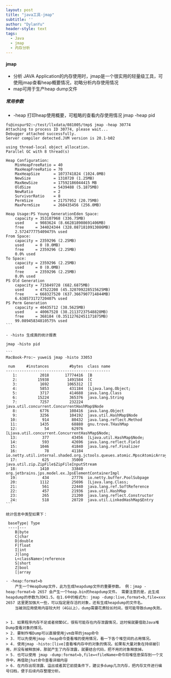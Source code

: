 ```yaml
---
layout: post
title: "java工具-jmap"
subtitle: ''
author: "DylanYu"
header-style: text
tags:
  - Java
  - jmap
  - 内存分析
---
```


#### jmap
- 分析 JAVA Application的内存使用时，jmap是一个很实用的轻量级工具，可使用jmap查看heap概要情况，初略分析内存使用情况
- map可用于生产heap dump文件

##### 常用参数
- -heap 打印heap使用概要，可粗略的查看内存使用情况
    jmap -heap pid

````
fs@inspur92:~/test/llxdata/081005/tmp$ jmap -heap 30774
Attaching to process ID 30774, please wait...
Debugger attached successfully.
Server compiler detected.JVM version is 20.1-b02 

using thread-local object allocation.
Parallel GC with 8 thread(s) 

Heap Configuration:  
    MinHeapFreeRatio = 40   
    MaxHeapFreeRatio = 70   
    MaxHeapSize      = 1073741824 (1024.0MB)  
    NewSize          = 1310720 (1.25MB)   
    MaxNewSize       = 17592186044415 MB   
    OldSize          = 5439488 (5.1875MB)   
    NewRatio         = 2   
    SurvivorRatio    = 8   
    PermSize         = 21757952 (20.75MB)   
    MaxPermSize      = 268435456 (256.0MB) 

Heap Usage:PS Young GenerationEden Space:   
    capacity = 353107968 (336.75MB)   
    used     = 9083624 (8.662818908691406MB)   
    free     = 344024344 (328.0871810913086MB)
    2.572477775409475% used
From Space:   
    capacity = 2359296 (2.25MB)   
    used     = 0 (0.0MB)   
    free     = 2359296 (2.25MB)   
    0.0% used
To Space:   
    capacity = 2359296 (2.25MB)   
    used     = 0 (0.0MB)   
    free     = 2359296 (2.25MB)   
    0.0% used
PS Old Generation  
    capacity = 715849728 (682.6875MB)   
    used     = 47522208 (45.320709228515625MB)   
    free     = 668327520 (637.3667907714844MB)   
    6.638573172720407% used
PS Perm Generation   
    capacity = 40435712 (38.5625MB)   
    used     = 40067528 (38.21137237548828MB)   
    free     = 368184 (0.35112762451171875MB)   
    99.08945834810575% used
```

- -histo 生成类的统计报表

jmap -histo pid

```
MacBook-Pro:~ yuwei$ jmap -histo 33053

 num     #instances         #bytes  class name
----------------------------------------------
   1:          2018       17774416  [B
   2:         15938        1491584  [C
   3:          1692        1065312  [I
   4:          5853         431184  [Ljava.lang.Object;
   5:          3717         414688  java.lang.Class
   6:         15224         365376  java.lang.String
   7:          7257         232224  java.util.concurrent.ConcurrentHashMap$Node
   8:          6776         108416  java.lang.Object
   9:          3256         104192  java.util.HashMap$Node
  10:           914          80432  java.lang.reflect.Method
  11:          1435          68880  gnu.trove.THashMap
  12:            54          62976  [Ljava.util.concurrent.ConcurrentHashMap$Node;
  13:           377          43456  [Ljava.util.HashMap$Node;
  14:           593          42696  java.lang.reflect.Field
  15:          1046          41840  java.lang.ref.Finalizer
  16:            78          41184  io.netty.util.internal.shaded.org.jctools.queues.atomic.MpscAtomicArrayQueue
  17:           625          35000  java.util.zip.ZipFile$ZipFileInputStream
  18:          1410          33840  org.jetbrains.jps.model.ex.JpsElementContainerImpl
  19:           434          27776  io.netty.buffer.PoolSubpage
  20:          1112          25696  [Ljava.lang.Class;
  21:           561          22440  java.lang.ref.SoftReference
  22:           457          21936  java.util.HashMap
  23:           265          21200  java.lang.reflect.Constructor
  24:           518          20720  java.util.LinkedHashMap$Entry
```

统计信息中类型如果下：

 baseType| Type
 ----|---
    B|byte
    C|char
    D|double
    F|float
    I|int
    J|long
    L<className>|reference
    S|short
    Z|bool
    [|array

- -heap:format=b
    产生一个HeapDump文件，此为生成heapdump文件的重要参数。 例：jmap -heap:format=b 2657 会产生一个heap.bin的heapdump文件。 需要注意的是，此生成heapdump的参数为JDK1.5，在1.6中的格式为: jmap -dump:live,format=b,file=xxx 2657 这里更加强大一些，可以指定是存活的对象，还有生成heapdump的文件名。
    当被测应用使用内容较大时（4G以上），dump需要花费较长时间，很可能导致dump失败。


> 1. 如果程序内存不足或者频繁GC，很有可能存在内存泄露情况，这时候就要借助Java堆Dump查看对象的情况。
> 2. 要制作堆Dump可以直接使用jvm自带的jmap命令
> 3. 可以先使用jmap -heap命令查看堆的使用情况，看一下各个堆空间的占用情况。
> 4. 使用jmap -histo:[live]查看堆内存中的对象的情况。如果有大量对象在持续被引用，并没有被释放掉，那就产生了内存泄露，就要结合代码，把不用的对象释放掉。
> 5. 也可以使用 jmap -dump:format=b,file=<fileName>命令将堆信息保存到一个文件中，再借助jhat命令查看详细内容
> 6. 在内存出现泄露、溢出或者其它前提条件下，建议多dump几次内存，把内存文件进行编号归档，便于后续内存整理分析。